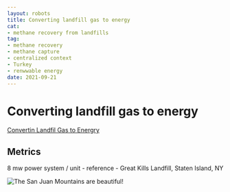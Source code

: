 ```yaml
--- 
layout: robots
title: Converting landfill gas to energy
cat:
- methane recovery from landfills
tag:
- methane recovery
- methane capture
- centralized context
- Turkey
- renwwable energy
date: 2021-09-21
--- 
```

# Converting landfill gas to energy


[Convertin Landfil Gas to Energry](https://ecologi.com/projects/converting-landfill-gas-to-energy-turkey)

## Metrics

8 mw power system / unit - reference - Great Kills Landfill, Staten Island, NY

![The San Juan Mountains are beautiful!](/assets/images/san-juan-mountains.jpg "San Juan Mountains")
